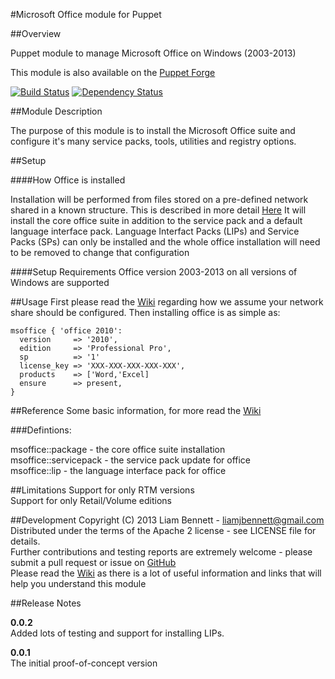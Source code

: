 #Microsoft Office module for Puppet


##Overview

Puppet module to manage Microsoft Office on Windows (2003-2013)

This module is also available on the [Puppet Forge](https://forge.puppetlabs.com/liamjbennett/msoffice)

[![Build
Status](https://secure.travis-ci.org/liamjbennett/puppet-msoffice.png)](http://travis-ci.org/liamjbennett/puppet-msoffice)
[![Dependency
Status](https://gemnasium.com/liamjbennett/puppet-msoffice.png)](http://gemnasium.com/liamjbennett/puppet-msoffice)

##Module Description

The purpose of this module is to install the Microsoft Office suite and configure it's many service packs, tools, utilities and registry options.

##Setup

####How Office is installed

Installation will be performed from files stored on a pre-defined network shared in a known structure. This is described in more detail [Here]()
It will install the core office suite in addition to the service pack and a default language interface pack.
Language Interfact Packs (LIPs) and Service Packs (SPs) can only be installed and the whole office installation will need to be removed to change that configuration

####Setup Requirements
Office version 2003-2013 on all versions of Windows are supported

##Usage
First please read the [Wiki](https://github.com/liamjbennett/puppet-msoffice/wiki) regarding how we assume your network
share should be configured. Then installing office is as simple as:

    msoffice { 'office 2010':
      version     => '2010',
      edition     => 'Professional Pro',
      sp          => '1'
      license_key => 'XXX-XXX-XXX-XXX-XXX',
      products    => ['Word,'Excel]
      ensure      => present,
    }


##Reference
Some basic information, for more read the [Wiki](https://github.com/liamjbennett/puppet-msoffice/wiki)

###Defintions:

msoffice::package     - the core office suite installation <br/>
msoffice::servicepack - the service pack update for office <br/>
msoffice::lip         - the language interface pack for office <br/>


##Limitations
Support for only RTM versions <br/>
Support for only Retail/Volume editions <br/>


##Development
Copyright (C) 2013 Liam Bennett - <liamjbennett@gmail.com> <br/>
Distributed under the terms of the Apache 2 license - see LICENSE file for details. <br/>
Further contributions and testing reports are extremely welcome - please submit a pull request or issue on [GitHub](https://github.com/liamjbennett/puppet-msoffice) <br/>
Please read the [Wiki](https://github.com/liamjbennett/puppet-msoffice/wiki) as there is a lot of useful information and links that will help you understand this module <br/>

##Release Notes

__0.0.2__ <br/>
Added lots of testing and support for installing LIPs.

__0.0.1__ <br/>
The initial proof-of-concept version
